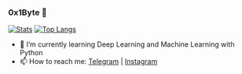 ### 0x1Byte 👋

[![Stats](https://github-readme-stats.vercel.app/api?username=0x1byte&show_icons=true&count_private=true)](https://github.com/0x1byte)
[![Top Langs](https://github-readme-stats.vercel.app/api/top-langs/?username=0x1byte&layout=compact)](https://github.com/0x1byte)

- 🌱 I’m currently learning Deep Learning and Machine Learning with Python
- 📫 How to reach me: [Telegram](https://t.me/secbyte) | [Instagram](https://instagram.com/mehdi_morphin)
